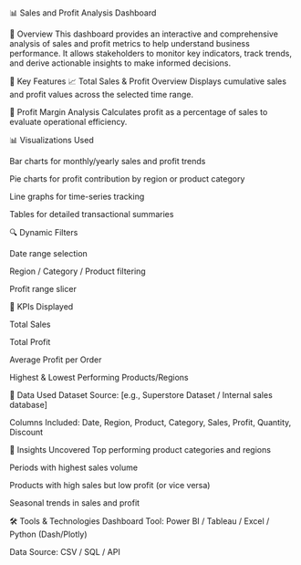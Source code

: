 📊 Sales and Profit Analysis Dashboard

📝 Overview
This dashboard provides an interactive and comprehensive analysis of sales and profit metrics to help understand business performance. It allows stakeholders to monitor key indicators, track trends, and derive actionable insights to make informed decisions.

📌 Key Features
📈 Total Sales & Profit Overview
Displays cumulative sales and profit values across the selected time range.

🧮 Profit Margin Analysis
Calculates profit as a percentage of sales to evaluate operational efficiency.

📊 Visualizations Used

Bar charts for monthly/yearly sales and profit trends

Pie charts for profit contribution by region or product category

Line graphs for time-series tracking

Tables for detailed transactional summaries

🔍 Dynamic Filters

Date range selection

Region / Category / Product filtering

Profit range slicer

📍 KPIs Displayed

Total Sales

Total Profit

Average Profit per Order

Highest & Lowest Performing Products/Regions

📂 Data Used
Dataset Source: [e.g., Superstore Dataset / Internal sales database]

Columns Included: Date, Region, Product, Category, Sales, Profit, Quantity, Discount

🧠 Insights Uncovered
Top performing product categories and regions

Periods with highest sales volume

Products with high sales but low profit (or vice versa)

Seasonal trends in sales and profit

🛠️ Tools & Technologies
Dashboard Tool: Power BI / Tableau / Excel / Python (Dash/Plotly)

Data Source: CSV / SQL / API

